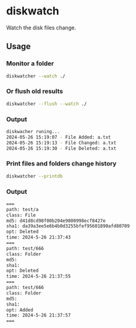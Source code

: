 # diskwatch

Watch the disk files change.

## Usage

### Monitor a folder

```bash
diskwatcher --watch ./
```

### Or flush old results

```bash
diskwatcher --flush --watch ./
```

### Output

```bash
diskwacher runing...
2024-05-26 15:19:07 - File Added: a.txt
2024-05-26 15:19:13 - File Changed: a.txt
2024-05-26 15:19:30 - File Deleted: a.txt
```

### Print files and folders change history

```bash
diskwatcher --printdb
```

### Output

```bash
===
path: test/a
class: File
md5: d41d8cd98f00b204e9800998ecf8427e
sha1: da39a3ee5e6b4b0d3255bfef95601890afd80709
opt: Deleted
time: 2024-5-26 21:37:43
===
path: test/666
class: Folder
md5: 
sha1: 
opt: Deleted
time: 2024-5-26 21:37:55
===
path: test/666
class: Folder
md5: 
sha1: 
opt: Added
time: 2024-5-26 21:37:57
===
```
